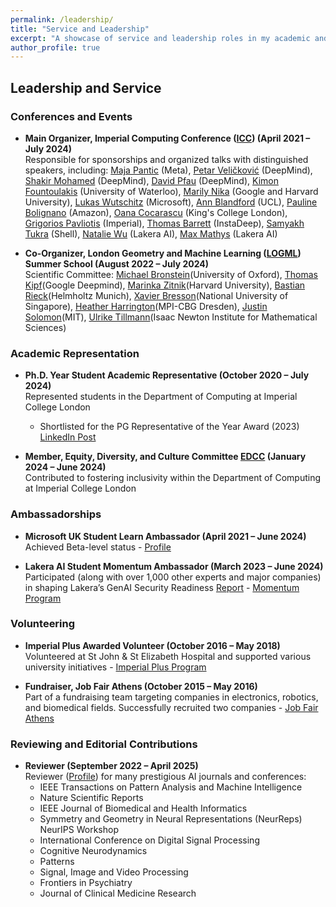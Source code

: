 ```yaml
---
permalink: /leadership/
title: "Service and Leadership"
excerpt: "A showcase of service and leadership roles in my academic and professional journey."
author_profile: true
---
```


## Leadership and Service  

### Conferences and Events  

- **Main Organizer, Imperial Computing Conference ([ICC](https://bit.ly/icc22)) (April 2021 – July 2024)**  
   Responsible for sponsorships and organized talks with distinguished speakers, including: [Maja Pantic](https://eur03.safelinks.protection.outlook.com/GetUrlReputation) (Meta), [Petar Veličković](https://petar-v.com/) (DeepMind), [Shakir Mohamed](https://shakirm.com/) (DeepMind), [David Pfau](http://davidpfau.com) (DeepMind), [Kimon Fountoulakis](https://uwaterloo.ca/data-science/about/people/kimon-fountoulakis) (University of Waterloo), [Marily Nika](https://www.imperial.ac.uk/Stories/alumni-awards-2021-marily/) (Google and Harvard University), [Lukas Wutschitz](https://www.microsoft.com/en-us/research/people/luwutsch/) (Microsoft), [Ann Blandford](https://www.ucl.ac.uk/pals/people/ann-blandford) (UCL), [Pauline Bolignano](https://www.amazon.science/author/pauline-bolignano) (Amazon), [Oana Cocarascu](https://www.kcl.ac.uk/people/oana-cocarascu) (King's College London), [Grigorios Pavliotis](https://www.imperial.ac.uk/people/g.pavliotis) (Imperial), [Thomas Barrett](https://scholar.google.co.uk/citations?user=nJa1KGIAAAAJ&hl=en) (InstaDeep), [Samyakh Tukra](https://scholar.google.co.uk/citations?user=Mkxk50oAAAAJ&hl=en) (Shell), [Natalie Wu](https://www.lakera.ai/about) (Lakera AI), [Max Mathys](https://www.lakera.ai/about) (Lakera AI)
 
- **Co-Organizer, London Geometry and Machine Learning ([LOGML](https://www.logml.ai/)) Summer School (August 2022 – July 2024)**  
   Scientific Committee: [Michael Bronstein](https://www.cs.ox.ac.uk/people/michael.bronstein/)(University of Oxford), [Thomas Kipf](https://tkipf.github.io)(Google Deepmind), [Marinka Zitnik](https://zitniklab.hms.harvard.edu)(Harvard University), [Bastian Rieck](https://bastian.rieck.me)(Helmholtz Munich), [Xavier Bresson](https://graphdeeplearning.github.io/authors/xavier-bresson/)(National University of Singapore), [Heather Harrington](https://people.maths.ox.ac.uk/harrington/)(MPI-CBG Dresden), [Justin Solomon](http://people.csail.mit.edu/jsolomon/)(MIT), [Ulrike Tillmann](https://people.maths.ox.ac.uk/tillmann/)(Isaac Newton Institute for Mathematical Sciences)   

### Academic Representation  

- **Ph.D. Year Student Academic Representative (October 2020 – July 2024)**  
   Represented students in the Department of Computing at Imperial College London  
   - Shortlisted for the PG Representative of the Year Award (2023)  
   [LinkedIn Post](https://www.linkedin.com/posts/konstantinos-barmpas_super-happy-to-be-shortlisted-for-the-pg-activity-7077236833759158272-NQTI?utm_source=share&utm_medium=member_desktop)

- **Member, Equity, Diversity, and Culture Committee [EDCC](https://www.imperial.ac.uk/computing/about/equality-and-diversity/edcc/) (January 2024 – June 2024)**  
   Contributed to fostering inclusivity within the Department of Computing at Imperial College London
  
### Ambassadorships  

- **Microsoft UK Student Learn Ambassador (April 2021 – June 2024)**  
   Achieved Beta-level status - [Profile](https://studentambassadors.microsoft.com/en-US/profile/106866)  

- **Lakera AI Student Momentum Ambassador (March 2023 – June 2024)**  
   Participated (along with over 1,000 other experts and major companies) in shaping Lakera’s GenAI Security Readiness [Report](https://www.lakera.ai/genai-security-report-2024) - [Momentum Program](https://www.lakera.ai/momentum)  

### Volunteering  

- **Imperial Plus Awarded Volunteer (October 2016 – May 2018)**  
   Volunteered at St John & St Elizabeth Hospital and supported various university initiatives - [Imperial Plus Program](https://www-d7.imperialcollegeunion.org/social-action/imperial-plus/recognition)  

- **Fundraiser, Job Fair Athens (October 2015 – May 2016)**  
   Part of a fundraising team targeting companies in electronics, robotics, and biomedical fields. Successfully recruited two companies - [Job Fair Athens](https://www.jobfairathens.gr/)  

### Reviewing and Editorial Contributions  

- **Reviewer (September 2022 – April 2025)**  
   Reviewer ([Profile](https://www.webofscience.com/wos/author/record/GXW-2915-2022)) for many prestigious AI journals and conferences:
  - IEEE Transactions on Pattern Analysis and Machine Intelligence
  - Nature Scientific Reports
  - IEEE Journal of Biomedical and Health Informatics
  - Symmetry and Geometry in Neural Representations (NeurReps) NeurIPS Workshop
  - International Conference on Digital Signal Processing
  - Cognitive Neurodynamics
  - Patterns
  - Signal, Image and Video Processing
  - Frontiers in Psychiatry
  - Journal of Clinical Medicine Research

